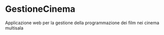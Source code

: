 # GestioneCinema
Applicazione web per la gestione della programmazione dei film nei cinema multisala

